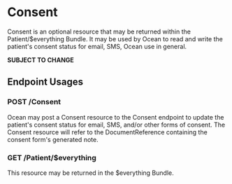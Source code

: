 # Consent

Consent is an optional resource that may be returned within the Patient/$everything Bundle. It may be used by Ocean to read and write the patient's consent status for email, SMS, Ocean use in general.

**SUBJECT TO CHANGE**

## Endpoint Usages

### POST /Consent

Ocean may post a Consent resource to the Consent endpoint to update the patient's consent status for email, SMS, and/or other forms of consent. The Consent resource will refer to the DocumentReference containing the consent form's generated note.

### GET /Patient/$everything

This resource may be returned in the $everything Bundle.
